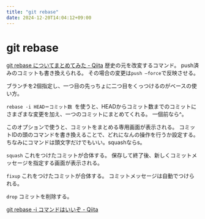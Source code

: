 ```yaml
---
title: "git rebase"
date: 2024-12-20T14:04:12+09:00
---
```

# git rebase
[git rebase についてまとめてみた - Qiita](https://qiita.com/KTakata/items/d33185fc0457c08654a5)
歴史の元を改変するコマンド。
push済みのコミットも書き換えられる。
その場合の変更は`push —force`で反映させる。

ブランチを2個指定し、一つ目の先っちょに二つ目をくっつけるのがベースの使い方。

`rebase -i HEAD＝コミット数 `を使うと、HEADからコミット数までのコミットにさまざまな変更を加え、一つのコミットにまとめてくれる。
一個前なら^。

このオプションで使うと、コミットをまとめる専用画面が表示される。
コミットIDの頭のコマンドを書き換えることで、どれになんの操作を行うか設定する。
ちなみにコマンドは頭文字だけでもいい。squashならs。

`squash`
これをつけたコミットが合体する。
保存して終了後、新しくコミットメッセージを指定する画面が表示される。

`fixup`
これをつけたコミットが合体する。
コミットメッセージは自動でつけられる。

`drop`
コミットを削除する。

[git rebase -i コマンドはいいぞ - Qiita](https://qiita.com/yuya_yuzen/items/274b8e9cde840492d7e8)
